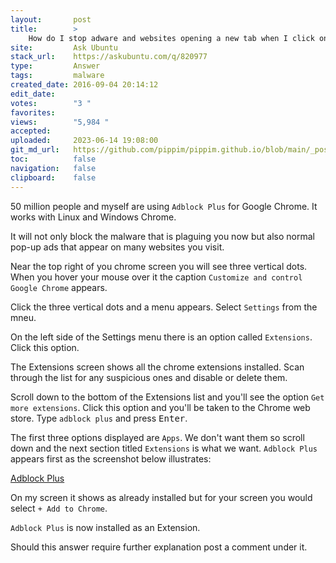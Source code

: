 ```yaml
---
layout:       post
title:        >
    How do I stop adware and websites opening a new tab when I click on a link when using Chrome?
site:         Ask Ubuntu
stack_url:    https://askubuntu.com/q/820977
type:         Answer
tags:         malware
created_date: 2016-09-04 20:14:12
edit_date:    
votes:        "3 "
favorites:    
views:        "5,984 "
accepted:     
uploaded:     2023-06-14 19:08:00
git_md_url:   https://github.com/pippim/pippim.github.io/blob/main/_posts/2016/2016-09-04-How-do-I-stop-adware-and-websites-opening-a-new-tab-when-I-click-on-a-link-when-using-Chrome_.md
toc:          false
navigation:   false
clipboard:    false
---
```


50 million people and myself are using `Adblock Plus` for Google Chrome. It works with Linux and Windows Chrome.

It will not only block the malware that is plaguing you now but also normal pop-up ads that appear on many websites you visit.

Near the top right of you chrome screen you will see three vertical dots. When you hover your mouse over it the caption `Customize and control Google Chrome` appears.

Click the three vertical dots and a menu appears. Select `Settings` from the mneu.

On the left side of the Settings menu there is an option called `Extensions`. Click this option.

The Extensions screen shows all the chrome extensions installed. Scan through the list for any suspicious ones and disable or delete them.

Scroll down to the bottom of the Extensions list and you'll see the option `Get more extensions`. Click this option and you'll be taken to the Chrome web store. Type `adblock plus` and press <kbd>Enter</kbd>.

The first three options displayed are `Apps`. We don't want them so scroll down and the next section titled `Extensions` is what we want. `Adblock Plus` appears first as the screenshot below illustrates:

[Adblock Plus][1]

On my screen it shows as already installed but for your screen you would select `+ Add to Chrome`.

`Adblock Plus` is now installed as an Extension.

Should this answer require further explanation post a comment under it.


  [1]: http://i.stack.imgur.com/IlrUy.png
